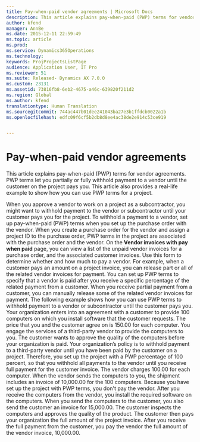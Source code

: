 ```yaml
---
title: Pay-when-paid vendor agreements | Microsoft Docs
description: This article explains pay-when-paid (PWP) terms for vendor agreements. PWP terms let you partially or fully withhold payment to a vendor until the customer on the project pays you. This article also provides a real-life example to show how you can use PWP terms for a project.
author: kfend
manager: AnnBe
ms.date: 2015-12-11 22:59:49
ms.topic: article
ms.prod: 
ms.service: Dynamics365Operations
ms.technology: 
keywords: ProjProjectsListPage
audience: Application User, IT Pro
ms.reviewer: 51
ms.suite: Released- Dynamics AX 7.0.0
ms.custom: 23131
ms.assetid: 73816fb8-6eb2-4675-a46c-639820f211d2
ms.region: Global
ms.author: kfend
translationtype: Human Translation
ms.sourcegitcommit: 744ac447b01dee241043ba27e3b1ffdcb0022a1b
ms.openlocfilehash: edfc09f6cf5b2db8d8ee4ac38de2e914c53ce919


---
```


# <a name="pay-when-paid-vendor-agreements"></a>Pay-when-paid vendor agreements

This article explains pay-when-paid (PWP) terms for vendor agreements. PWP terms let you partially or fully withhold payment to a vendor until the customer on the project pays you. This article also provides a real-life example to show how you can use PWP terms for a project.

When you approve a vendor to work on a project as a subcontractor, you might want to withhold payment to the vendor or subcontractor until your customer pays you for the project. To withhold a payment to a vendor, set up pay-when-paid (PWP) terms when you set up the purchase order with the vendor. When you create a purchase order for the vendor and assign a project ID to the purchase order, PWP terms in the project are associated with the purchase order and the vendor. On the **Vendor invoices with pay when paid** page, you can view a list of the unpaid vendor invoices for a purchase order, and the associated customer invoices. Use this form to determine whether and how much to pay a vendor. For example, when a customer pays an amount on a project invoice, you can release part or all of the related vendor invoices for payment. You can set up PWP terms to specify that a vendor is paid after you receive a specific percentage of the related payment from a customer. When you receive partial payment from a customer, you can manually release some of the related vendor invoices for payment. The following example shows how you can use PWP terms to withhold payment to a vendor or subcontractor until the customer pays you. Your organization enters into an agreement with a customer to provide 100 computers on which you install software that the customer requests. The price that you and the customer agree on is 150.00 for each computer. You engage the services of a third-party vendor to provide the computers to you. The customer wants to approve the quality of the computers before your organization is paid. Your organization’s policy is to withhold payment to a third-party vendor until you have been paid by the customer on a project. Therefore, you set up the project with a PWP percentage of 100 percent, so that you withhold all payments to the vendor until you receive full payment for the customer invoice. The vendor charges 100.00 for each computer. When the vendor sends the computers to you, the shipment includes an invoice of 10,000.00 for the 100 computers. Because you have set up the project with PWP terms, you don't pay the vendor. After you receive the computers from the vendor, you install the required software on the computers. When you send the computers to the customer, you also send the customer an invoice for 15,000.00. The customer inspects the computers and approves the quality of the product. The customer then pays your organization the full amount of the project invoice. After you receive the full payment from the customer, you pay the vendor the full amount of the vendor invoice, 10,000.00.




<!--HONumber=Feb17_HO3-->


